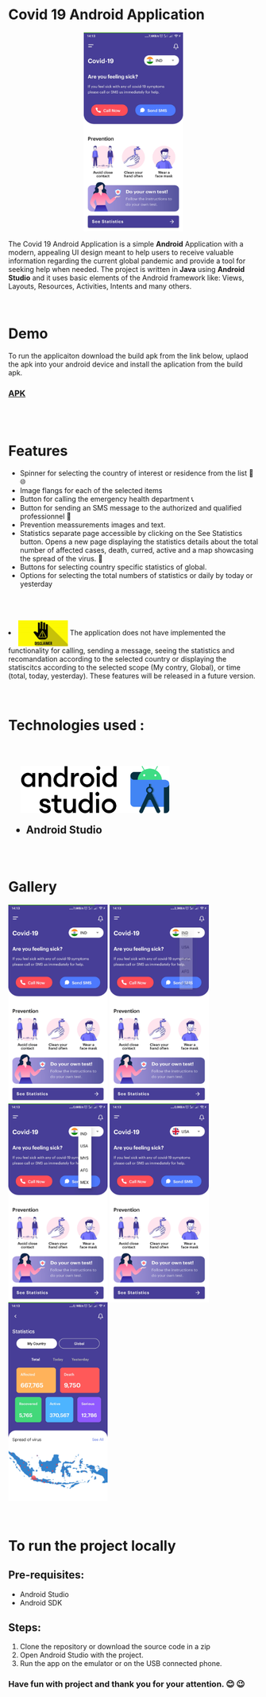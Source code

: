 # Covid 19 Android Application

<p align="center">
    <img alt="LinkedIn clone main page" width="200px" src="./images/c0.jpg"/>
</p>

The Covid 19 Android Application is a simple **Android** Application with a modern, appealing UI design meant to help users to receive valuable information regarding the current global pandemic and provide a tool for seeking help when needed. The project is written in **Java** using **Android Studio** and it uses basic elements of the Android framework like: Views, Layouts, Resources, Activities, Intents and many others.

<br>


# Demo 

To run the applicaiton download the build apk from the link below, uplaod the apk into your android device and install the aplication from the build apk.

### [APK](./covid19.apk)

<br>
<br>

# Features

* Spinner for selecting the country of interest or residence from the list 🎏 🌐
* Image flangs for each of the selected items
* Button for calling the emergency health department 📞
* Button for sending an SMS message to the authorized and qualified professionnel 💬
* Prevention meassurements images and text.
* Statistics separate page accessible by clicking on the See Statistics button. Opens a new page displaying the statistics details about the total number of affected cases, death, curred, active and a map showcasing the spread of the virus. 🧮
* Buttons for selecting country specific statistics of global.
* Options for selecting the total numbers of statistics or daily by today or yesterday
<br>
<br>
<br>

<li>
<img align='center' alt="firebase-hosting-merge.yml" width="100px" src="./images/d.jpg"/> The application does not have implemented the functionality for calling, sending a message, seeing the statistics and recomandation according to the selected country or displaying the statiscitcs according to the selected scope (My contry, Global), or time (total, today, yesterday). These features will be released in a future version.

<br>
<br>
<br>

# Technologies used :
<br>
<h2> 

&nbsp;&nbsp;&nbsp;&nbsp;&nbsp;<img align='center' alt="React" width="300px" src="./images/a.png"/>
* Android Studio  
</br>

# Gallery

<img align='center' alt="Main Activity" width="200px" src="./images/c0.jpg"/>
<img align='center' alt="firebase-hosting-merge.yml" width="200px" src="./images/c1.jpg"/>
<img align='center' alt="firebase-hosting-merge.yml" width="200px" src="./images/c2.jpg"/>
<img align='center' alt="firebase-hosting-merge.yml" width="200px" src="./images/c3.jpg"/>
<img align='center' alt="firebase-hosting-merge.yml" width="200px" src="./images/c4.jpg"/>


<br>
<br>
<br>

# To run the project locally

## Pre-requisites:
- Android Studio
- Android SDK

## Steps:

1. Clone the repository or download the source code in a zip
2. Open Android Studio with the project.
3. Run the app on the emulator or on the USB connected phone.

### Have fun with project and thank you for your attention. 😊 😉

